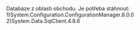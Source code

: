 Databáze z oblasti obchodu.
Je potřeba stáhnout: 1)System.Configuration.ConfigurationManager.8.0.0         2)System.Data.SqlClient.4.8.6

